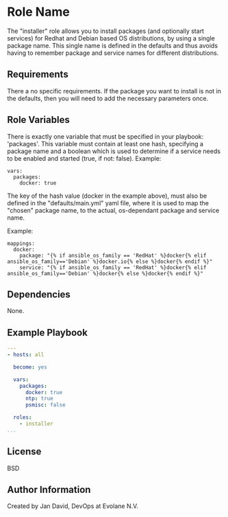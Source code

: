 # Role Name

The "installer" role allows you to install packages (and optionally start services) for Redhat and Debian based OS distributions, by using a single package name. This single name is defined in the defaults and thus avoids having to remember package and service names for different distributions.

## Requirements

There a no specific requirements. If the package you want to install is not in the defaults, then you will need to add the necessary parameters once.

## Role Variables

There is exactly one variable that must be specified in your playbook: 'packages'. This variable must contain at least one hash, specifying a package name and a boolean which is used to determine if a service needs to be enabled and started (true, if not: false). Example:

```
vars:
  packages:
    docker: true
```

The key of the hash value (docker in the example above), must also be defined in the "defaults/main.yml" yaml file, where it is used to map the "chosen" package name, to the actual, os-dependant package and service name.

Example:

```
mappings:
  docker:
    package: "{% if ansible_os_family == 'RedHat' %}docker{% elif ansible_os_family=='Debian' %}docker.io{% else %}docker{% endif %}"
    service: "{% if ansible_os_family == 'RedHat' %}docker{% elif ansible_os_family=='Debian' %}docker{% else %}docker{% endif %}"
```

## Dependencies

None.

## Example Playbook

```yaml
---
- hosts: all

  become: yes

  vars:
    packages:
      docker: true
      ntp: true
      psmisc: false

  roles:
    - installer
...
```

## License

BSD

## Author Information

Created by Jan David, DevOps at Evolane N.V.
